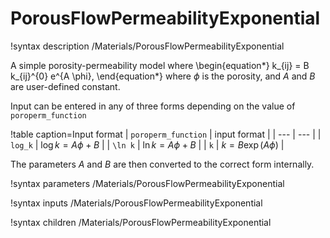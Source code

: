 # PorousFlowPermeabilityExponential
!syntax description /Materials/PorousFlowPermeabilityExponential

A simple porosity-permeability model where
\begin{equation*}
k_{ij} = B k_{ij}^{0} e^{A \phi},
\end{equation*}
where $\phi$ is the porosity, and $A$ and $B$ are user-defined constant.

Input can be entered in any of three forms depending on the value of `poroperm_function`

!table caption=Input format
| `poroperm_function` | input format |
| --- | --- |
| `log_k` | $\log k = A \phi + B$ |
| `\ln k` | $\ln k = A \phi + B$  |
| `k`     | $k = B \exp(A \phi)$  |

The parameters $A$ and $B$ are then converted to the correct form internally.

!syntax parameters /Materials/PorousFlowPermeabilityExponential

!syntax inputs /Materials/PorousFlowPermeabilityExponential

!syntax children /Materials/PorousFlowPermeabilityExponential
